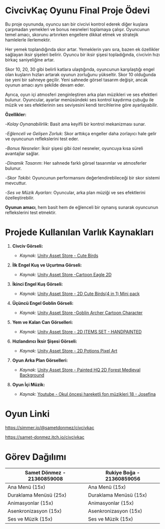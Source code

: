 # CivcivKaç Oyunu Final Proje Ödevi

Bu proje oyununda, oyuncu sarı bir civcivi kontrol ederek diğer kuşlara çarpmadan yemekleri ve bonus nesneleri toplamaya çalışır. Oyuncunun temel amacı, skorunu artırırken engellere dikkat etmek ve stratejik hamlelerle ilerlemektir.

Her yemek toplandığında skor artar. Yemeklerin yanı sıra, bazen ek özellikler sağlayan iksir şişeleri belirir. Oyuncu bir iksir şişesi topladığında, civcivin hızı birkaç saniyeliğine artar.

Skor 10, 20, 30 gibi belirli katlara ulaştığında, oyuncunun karşılaştığı engel olan kuşların hızları artarak oyunun zorluğunu yükseltir. Skor 10 olduğunda ise yeni bir sahneye geçilir. Yeni sahnede görsel tasarım değişir, ancak oyunun amacı aynı şekilde devam eder.

Ayrıca, oyun içi atmosferi zenginleştiren arka plan müzikleri ve ses efektleri bulunur. Oyuncular, ayarlar menüsündeki ses kontrol kaydırma çubuğu ile müzik ve ses efektlerinin ses seviyesini kendi tercihlerine göre ayarlayabilir.

**Özellikler:**

-*Kolay Oynanabilirlik*: Basit ama keyifli bir kontrol mekanizması sunar.

-*Eğlenceli ve Gelişen Zorluk*: Skor arttıkça engeller daha zorlayıcı hale gelir ve oyuncunun reflekslerini test eder.

-*Bonus Nesneler*: İksir şişesi gibi özel nesneler, oyuncuya kısa süreli avantajlar sağlar.

-*Dinamik Tasarım*: Her sahnede farklı görsel tasarımlar ve atmosferler bulunur.

-*Skor Takibi*: Oyuncunun performansını değerlendirebileceği bir skor sistemi mevcuttur.

-*Ses ve Müzik Ayarları*: Oyuncular, arka plan müziği ve ses efektlerini özelleştirebilir.

**Oyunun amacı**, hem basit hem de eğlenceli bir oynanış sunarak oyuncunun reflekslerini test etmektir.


# Projede Kullanılan Varlık Kaynakları

1. **Civciv Görseli:**
   - *Kaynak*: [Unity Asset Store - Cute Birds](https://assetstore.unity.com/packages/2d/characters/cute-birds-89649)
  
2. **İlk Engel Kuş ve Uçurtma Görseli:**
   - *Kaynak*: [Unity Asset Store -Cartoon Eagle 2D](https://assetstore.unity.com/packages/2d/characters/cartoon-eagle-2d-196612)
  
3. **İkinci Engel Kuş Görseli:**
   - *Kaynak*: [Unity Asset Store - 2D Cute Birds(4 in 1) Mini pack](https://assetstore.unity.com/packages/2d/characters/2d-cute-birds-4-in-1-mini-pack-237273)

4. **Üçüncü Engel Goblin Görseli:**
   - *Kaynak*: [Unity Asset Store -Goblin Archer Cartoon Character](https://assetstore.unity.com/packages/2d/characters/goblin-archer-cartoon-character-17253)

5. **Yem ve Kalan Can Görselleri:**
   - *Kaynak*: [Unity Asset Store - 2D ITEMS SET - HANDPAINTED](https://assetstore.unity.com/packages/2d/gui/icons/2d-items-set-handpainted-210729)

6. **Hızlandırıcı İksir Şişesi Görseli:**
   - *Kaynak*: [Unity Asset Store - 2D Potions Pixel Art](https://assetstore.unity.com/packages/2d/gui/icons/2d-potions-pixel-art-196023)

7. **Oyun Arka Plan Görselleri:**
   - *Kaynak*: [Unity Asset Store - Painted HQ 2D Forest Medieval Background](https://assetstore.unity.com/packages/2d/environments/painted-hq-2d-forest-medieval-background-97738)

8. **Oyun İçi Müzik:**
   - *Kaynak*: [Youtube - Okul öncesi hareketli fon müzikleri 18 - Josefina](https://www.youtube.com/watch?v=tghLDror7sg&list=PLuy3eFfdRdjciGZU93HEYFXkmne-ex4b1&index=5)


# Oyun Linki 

https://simmer.io/@sametdonmez/civcivkac

https://samet-donmez.itch.io/civcivkac

# Görev Dağılımı

| **Samet Dönmez - 21360859008**        | **Rukiye Boğa - 21360859056**   |
|-----------------------------|-----------------------------|
| Ana Menü (15x)      | Ana Menü (15x)  |
| Duraklama Menüsü (25x) | Duraklama Menüsü (15x) |
| Animasyonlar (15x)  | Animasyonlar (15x)  |
| Asenkronizasyon (15x)  | Asenkronizasyon (15x)  |
| Ses ve Müzik (15x)  | Ses ve Müzik (15x)  |
